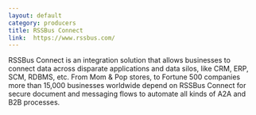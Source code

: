 ```yaml
---
layout: default
category: producers
title: RSSBus Connect 
link:  https://www.rssbus.com/
---
```

RSSBus Connect is an integration solution that allows businesses to connect data across disparate applications and data silos, like CRM, ERP, SCM, RDBMS, etc. From Mom & Pop stores, to Fortune 500 companies more than 15,000 businesses worldwide depend on RSSBus Connect for secure document and messaging flows to automate all kinds of A2A and B2B processes.
